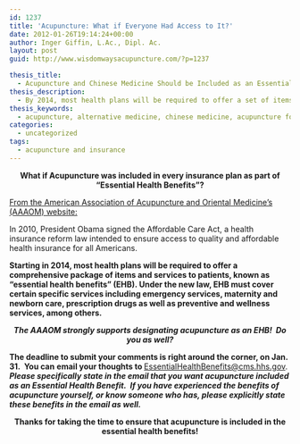 ```yaml
---
id: 1237
title: 'Acupuncture: What if Everyone Had Access to It?'
date: 2012-01-26T19:14:24+00:00
author: Inger Giffin, L.Ac., Dipl. Ac.
layout: post
guid: http://www.wisdomwaysacupuncture.com/?p=1237

thesis_title:
  - Acupuncture and Chinese Medicine Should be Included as an Essential Health Benefit
thesis_description:
  - By 2014, most health plans will be required to offer a set of items and services known as "essential health benefits”. Acupuncture should be part of it!
thesis_keywords:
  - acupuncture, alternative medicine, chinese medicine, acupuncture fort collins, fort collins acupuncture, alternative medicine, integrative medicine
categories:
  - uncategorized
tags:
  - acupuncture and insurance
---
```

<p style="text-align: center;">
  <strong>What if Acupuncture was included in every insurance plan as part of &#8220;Essential Health Benefits&#8221;?</strong>
</p>

<span style="text-decoration: underline;">From the American Association of Acupuncture and Oriental Medicine&#8217;s (AAAOM) website:</span>

In 2010, President Obama signed the Affordable Care Act, a health insurance reform law intended to ensure access to quality and affordable health insurance for all Americans.

**Starting in 2014, most health plans will be required to offer a comprehensive package of items and services to patients, known as &#8220;essential health benefits” (EHB). Under the new law, EHB must cover certain specific services including emergency services, maternity and newborn care, prescription drugs as well as preventive and wellness services, among others.**

<p style="text-align: center;">
  <em><strong>The AAAOM strongly supports designating acupuncture as an EHB!  Do you as well?</strong></em>
</p>

<p style="text-align: left;">
  <strong>The deadline to submit your comments is right around the corner, on Jan. 31.  You can</strong> <strong>email your thoughts to </strong><a href="mailto:EssentialHealthBenefits@cms.hhs.gov" target="_blank" rel="noopener">EssentialHealthBenefits@cms.hhs.gov</a>.  <em><strong>Please specifically state in the email that you want acupuncture included as an Essential Health Benefit.  If you have experienced the benefits of acupuncture yourself, or know someone who has, please explicitly state these benefits in the email as well.</strong></em>
</p>

<p style="text-align: center;">
  <strong>Thanks for taking the time to ensure that acupuncture is included in the essential health benefits! </strong>
</p>

<p style="text-align: center;">
  <em><strong> </strong></em>
</p>

&nbsp;

&nbsp;